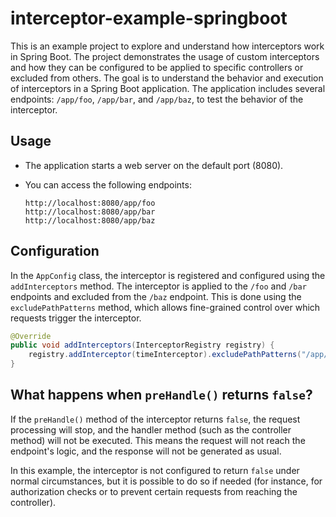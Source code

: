 # interceptor-example-springboot

This is an example project to explore and understand how interceptors work in Spring Boot. The project demonstrates the usage of custom interceptors and how they can be configured to be applied to specific controllers or excluded from others. The goal is to understand the behavior and execution of interceptors in a Spring Boot application. The application includes several endpoints: `/app/foo`, `/app/bar`, and `/app/baz`, to test the behavior of the interceptor.

## Usage

- The application starts a web server on the default port (8080).
- You can access the following endpoints:

  ```plaintext
  http://localhost:8080/app/foo
  http://localhost:8080/app/bar
  http://localhost:8080/app/baz
  ```

## Configuration

In the `AppConfig` class, the interceptor is registered and configured using the `addInterceptors` method. The interceptor is applied to the `/foo` and `/bar` endpoints and excluded from the `/baz` endpoint. This is done using the `excludePathPatterns` method, which allows fine-grained control over which requests trigger the interceptor.

```java
@Override
public void addInterceptors(InterceptorRegistry registry) {
    registry.addInterceptor(timeInterceptor).excludePathPatterns("/app/baz");
}
```

## What happens when `preHandle()` returns `false`?

If the `preHandle()` method of the interceptor returns `false`, the request processing will stop, and the handler method (such as the controller method) will not be executed. This means the request will not reach the endpoint's logic, and the response will not be generated as usual.

In this example, the interceptor is not configured to return `false` under normal circumstances, but it is possible to do so if needed (for instance, for authorization checks or to prevent certain requests from reaching the controller).
